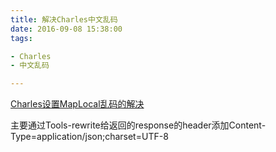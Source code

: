 ```yaml
---
title: 解决Charles中文乱码
date: 2016-09-08 15:38:00
tags:

- Charles
- 中文乱码

---
```


[Charles设置MapLocal乱码的解决](http://www.paincker.com/charles-charset-incorrect)

主要通过Tools-rewrite给返回的response的header添加Content-Type=application/json;charset=UTF-8
